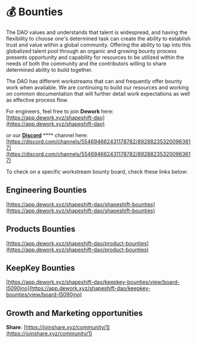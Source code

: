 # 💰 Bounties

The DAO values and understands that talent is widespread, and having the flexibility to choose one's determined task can create the ability to establish trust and value within a global community. Offering the ability to tap into this globalized talent pool through an organic and growing bounty process presents opportunity and capability for resources to be utilized within the needs of both the community and the contributors willing to share determined ability to build together.

The DAO has different workstreams that can and frequently offer bounty work when available. We are continuing to build our resources and working on common documentation that will further detail work expectations as well as effective process flow.

For engineers, feel free to join **Dework** here: [https://app.dework.xyz/shapeshift-dao](https://app.dework.xyz/shapeshift-dao)

or our [**Discord**](https://discord.gg/shapeshift) **** channel here: [https://discord.com/channels/554694662431178782/892882353200963617](https://discord.com/channels/554694662431178782/892882353200963617)

To check on a specific workstream bounty board, check these links below:

## Engineering Bounties

[https://app.dework.xyz/shapeshift-dao/shapeshift-bounties](https://app.dework.xyz/shapeshift-dao/shapeshift-bounties)

## Products Bounties

[https://app.dework.xyz/shapeshift-dao/product-bounties](https://app.dework.xyz/shapeshift-dao/product-bounties)

## KeepKey Bounties

[https://app.dework.xyz/shapeshift-dao/keepkey-bounties/view/board-l5090jno](https://app.dework.xyz/shapeshift-dao/keepkey-bounties/view/board-l5090jno)

## Growth and Marketing opportunities

**Share**: [https://joinshare.xyz/community/1](https://joinshare.xyz/community/1)
